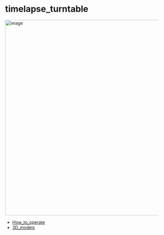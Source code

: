 # timelapse_turntable
<img width="640" alt="image" src="https://github.com/user-attachments/assets/b890846f-4ba9-40a6-8603-b0dcdb0c5cbd" />

* [How_to_operate](https://github.com/rsna6ce/timelapse_turntable/wiki/How_to_operate)
* [3D_models](https://github.com/rsna6ce/timelapse_turntable/wiki/3d_models)
